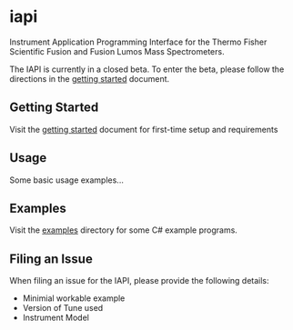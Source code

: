 # iapi
Instrument Application Programming Interface for the Thermo Fisher Scientific Fusion and Fusion Lumos Mass Spectrometers.

The IAPI is currently in a closed beta. To enter the beta, please follow the directions in the [getting started](https://github.com/thermofisherlsms/iapi/blob/master/GettingStarted.md) document. 

## Getting Started

Visit the [getting started](https://github.com/thermofisherlsms/iapi/blob/master/GettingStarted.md) document for first-time setup and requirements

## Usage

Some basic usage examples...

## Examples

Visit the [examples](https://github.com/thermofisherlsms/iapi/tree/master/examples) directory for some C# example programs.

## Filing an Issue

When filing an issue for the IAPI, please provide the following details:

* Minimial workable example
* Version of Tune used
* Instrument Model
